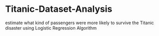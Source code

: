 # Titanic-Dataset-Analysis
 estimate what kind of passengers were more likely to survive the Titanic disaster using Logistic Regression Algorithm
